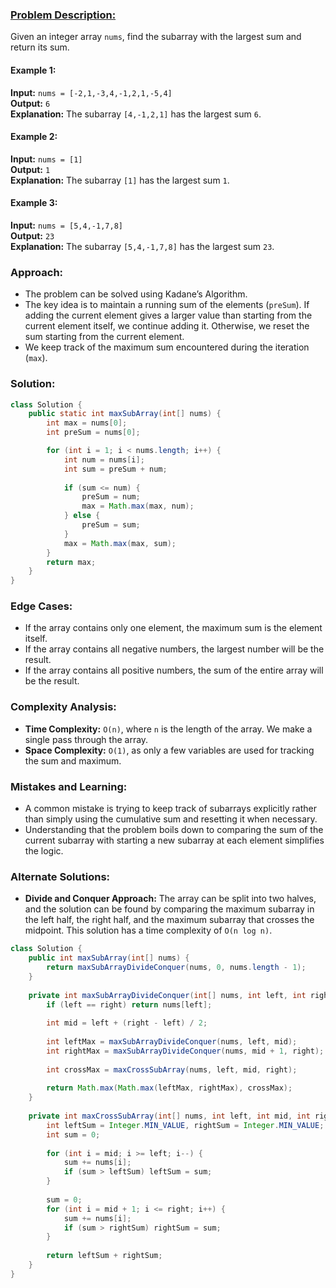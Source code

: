 
### [**Problem Description:**](https://leetcode.com/problems/maximum-subarray/description/)

Given an integer array `nums`, find the subarray with the largest sum and return its sum.

#### Example 1:
**Input:** `nums = [-2,1,-3,4,-1,2,1,-5,4]`  
**Output:** `6`  
**Explanation:** The subarray `[4,-1,2,1]` has the largest sum `6`.

#### Example 2:
**Input:** `nums = [1]`  
**Output:** `1`  
**Explanation:** The subarray `[1]` has the largest sum `1`.

#### Example 3:
**Input:** `nums = [5,4,-1,7,8]`  
**Output:** `23`  
**Explanation:** The subarray `[5,4,-1,7,8]` has the largest sum `23`.

### **Approach:**

- The problem can be solved using Kadane’s Algorithm.
- The key idea is to maintain a running sum of the elements (`preSum`). If adding the current element gives a larger value than starting from the current element itself, we continue adding it. Otherwise, we reset the sum starting from the current element.
- We keep track of the maximum sum encountered during the iteration (`max`).

### **Solution:**

```java
class Solution {
    public static int maxSubArray(int[] nums) {
        int max = nums[0];
        int preSum = nums[0];

        for (int i = 1; i < nums.length; i++) {
            int num = nums[i];
            int sum = preSum + num;
            
            if (sum <= num) {
                preSum = num;
                max = Math.max(max, num);
            } else {
                preSum = sum;
            }
            max = Math.max(max, sum);
        }
        return max;
    }
}
```

### **Edge Cases:**
- If the array contains only one element, the maximum sum is the element itself.
- If the array contains all negative numbers, the largest number will be the result.
- If the array contains all positive numbers, the sum of the entire array will be the result.

### **Complexity Analysis:**
- **Time Complexity:** `O(n)`, where `n` is the length of the array. We make a single pass through the array.
- **Space Complexity:** `O(1)`, as only a few variables are used for tracking the sum and maximum.

### **Mistakes and Learning:**
- A common mistake is trying to keep track of subarrays explicitly rather than simply using the cumulative sum and resetting it when necessary.
- Understanding that the problem boils down to comparing the sum of the current subarray with starting a new subarray at each element simplifies the logic.

### **Alternate Solutions:**
- **Divide and Conquer Approach:** The array can be split into two halves, and the solution can be found by comparing the maximum subarray in the left half, the right half, and the maximum subarray that crosses the midpoint. This solution has a time complexity of `O(n log n)`.

```java
class Solution {
    public int maxSubArray(int[] nums) {
        return maxSubArrayDivideConquer(nums, 0, nums.length - 1);
    }
    
    private int maxSubArrayDivideConquer(int[] nums, int left, int right) {
        if (left == right) return nums[left];
        
        int mid = left + (right - left) / 2;
        
        int leftMax = maxSubArrayDivideConquer(nums, left, mid);
        int rightMax = maxSubArrayDivideConquer(nums, mid + 1, right);
        
        int crossMax = maxCrossSubArray(nums, left, mid, right);
        
        return Math.max(Math.max(leftMax, rightMax), crossMax);
    }
    
    private int maxCrossSubArray(int[] nums, int left, int mid, int right) {
        int leftSum = Integer.MIN_VALUE, rightSum = Integer.MIN_VALUE;
        int sum = 0;
        
        for (int i = mid; i >= left; i--) {
            sum += nums[i];
            if (sum > leftSum) leftSum = sum;
        }
        
        sum = 0;
        for (int i = mid + 1; i <= right; i++) {
            sum += nums[i];
            if (sum > rightSum) rightSum = sum;
        }
        
        return leftSum + rightSum;
    }
}
```
